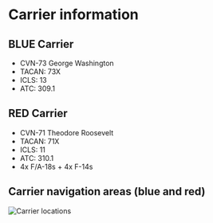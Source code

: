 # Carrier information

## BLUE Carrier
- CVN-73 George Washington
- TACAN: 73X
- ICLS: 13
- ATC: 309.1




## RED Carrier
- CVN-71 Theodore Roosevelt
- TACAN: 71X
- ICLS: 11
- ATC: 310.1
- 4x F/A-18s + 4x F-14s


## Carrier navigation areas (blue and red)
![Carrier locations](/ATRM_Brief/Pictures/Carrier.PNG)




